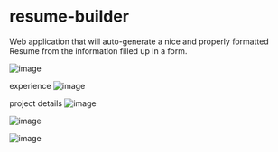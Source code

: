 # resume-builder
Web application that will auto-generate a nice and properly formatted Resume from the information filled up in a form.

![image](https://user-images.githubusercontent.com/92231529/175776139-36c3268f-4486-4e58-bef7-988830c712d6.png)

experience
![image](https://user-images.githubusercontent.com/92231529/175777062-b45a6b97-cdf7-4df0-aa56-a97d3c4c86ee.png)



project details
![image](https://user-images.githubusercontent.com/92231529/175777068-9d8d3726-219b-4ab5-800b-2894323baf39.png)

![image](https://user-images.githubusercontent.com/92231529/175777122-6bb16fa2-8516-4a5b-95d1-7f4c4cf3f4a0.png)

![image](https://user-images.githubusercontent.com/92231529/175777319-fb1fb870-2f03-4c41-bfbd-13e644970d32.png)


